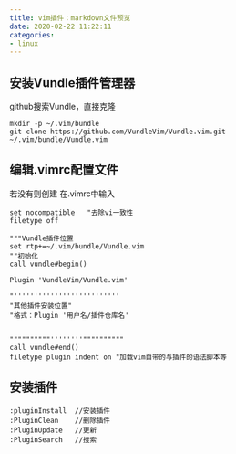 ```yaml
---
title: vim插件：markdown文件预览
date: 2020-02-22 11:22:11
categories:
- linux
---
```

## 安装Vundle插件管理器
github搜索Vundle，直接克隆
```
mkdir -p ~/.vim/bundle
git clone https://github.com/VundleVim/Vundle.vim.git ~/.vim/bundle/Vundle.vim
```
## 编辑.vimrc配置文件
若没有则创建
在.vimrc中输入
```
set nocompatible   "去除vi一致性
filetype off 

"""Vundle插件位置
set rtp+=~/.vim/bundle/Vundle.vim
""初始化
call vundle#begin()

Plugin 'VundleVim/Vundle.vim'

"''''''''''''''''''''''''''
"其他插件安装位置"
"格式：Plugin '用户名/插件仓库名'


""""""""""''''''''""""""""""
call vundle#end()
filetype plugin indent on "加载vim自带的与插件的语法脚本等
```

## 安装插件

```
:pluginInstall  //安装插件
:PluginClean  	//删除插件
:PluginUpdate   //更新
:PluginSearch   //搜索
```
